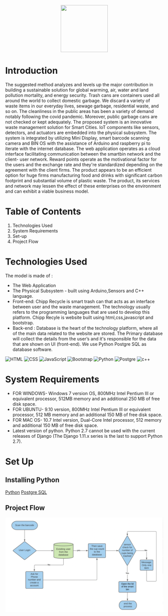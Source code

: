 <p align="center">
  <img src="demo.gif" width="150" height ="150">
</p>

# Introduction 

The suggested method analyzes and levels up the major contribution in building a sustainable solution for global warming, air, water and land pollution mortality, and energy security. Trash cans are containers used all around the world to collect domestic garbage. We discard a variety of waste items in our everyday lives, sewage garbage, residential waste, and so on. The cleanliness in the public areas has been a variety of demand notably following the covid pandemic. Moreover,  public garbage cans are not checked or kept adequately. The proposed system is an innovative waste management solution for Smart Cities. IoT components like sensors, detectors, and actuators are embedded into the physical subsystem. The system is integrated by utilizing Mini Display, smart barcode scanning camera and BIN OS with the assistance of Arduino and raspberry pi to iterate with the internet database. The web application operates as a cloud interface facilitating communication between the smartbin network and the client- user network. Reward points operate as the motivational factor for the users and the exchange rate and they're standardized depending on the agreement with the client firms. The product appears to be an efficient option for huge firms manufacturing food and drinks with significant carbon footprint and substantial volume of plastic waste. The product, its services and network may lessen the effect of these enterprises on the environment and can exhibit a viable business model.

# Table of Contents
1) Technologies Used
2) System Requirements
3) Set-up
4) Project Flow 

# Technologies Used 
The model is made of :
  - The Web Application
  - The Physical Subsystem - built using Arduino,Sensors and C++ language.
  - Front-end: Chipp Recycle is smart trash can that acts as an interface between user and the waste management. The technology usually refers to the programming languages that are used to develop this platform. Chipp Recyle is website built using html,css,javascript and bootstrap.
  - Back-end : Database is the heart of the technology platform, where all of the main data related to the website are stored. The Primary database will collect the details from the user’s and it's responsible for the data that are shown on UI (front-end). We use Python Postgre SQL as database software.

  ![HTML](https://img.shields.io/badge/-HTML-333333?style=flat&logo=HTML5)
  ![CSS](https://img.shields.io/badge/-CSS-333333?style=flat&logo=CSS3&logoColor=1572B6)
  ![JavaScript](https://img.shields.io/badge/-JavaScript-333333?style=flat&logo=javascript)
  ![Bootstrap](https://img.shields.io/badge/-Bootstrap-333333?style=flat&logo=bootstrap&logoColor=563D7C)
  ![Python](https://img.shields.io/badge/Python-3776AB?style=for-the-badge&logo=python&logoColor=white)
  ![Postgre](https://img.shields.io/badge/PostgreSQL-316192?style=for-the-badge&logo=postgresql&logoColor=white)
  ![c++](https://img.shields.io/badge/C%2B%2B-00599C?style=for-the-badge&logo=c%2B%2B&logoColor=white)

# System Requirements

- FOR WINDOWS- Windows 7 version OS, 800MHz Intel Pentium III or equivalent processor, 512MB memory and an additional 250 MB of free disk space.
- FOR UBUNTU- 9.10 version, 800MHz Intel Pentium III or equivalent processor, 512 MB memory and an additional 150 MB of free disk space.
- FOR MAC OS- 10.7 Intel version, Dual-Core Intel processor, 512 memory and additional 150 MB of free disk space.
- Latest version of python. Python 2.7 cannot be used with the current releases of Django (The Django 1.11.x series is the last to support Python 2.7).

# Set Up

## Installing Python 
[Python](https://www.python.org/downloads/)
[Postgre SQL](https://www.postgresql.org/download/)
       
## Project Flow 
![Flowchart](Flowdiagram.png)
